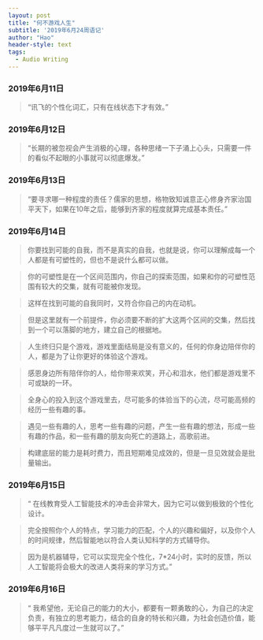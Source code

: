 ```yaml
---
layout: post
title: "何不游戏人生"
subtitle: '2019年6月24周语记'
author: "Hao"
header-style: text
tags:
  - Audio Writing
---
```




### 2019年6月11日
> “讯飞的个性化词汇，只有在线状态下才有效。”



### 2019年6月12日

>“长期的被忽视会产生消极的心理，各种思绪一下子涌上心头，只需要一件的看似不起眼的小事就可以彻底爆发。”



### 2019年6月13日

>“要寻求哪一种程度的责任？儒家的思想，格物致知诚意正心修身齐家治国平天下，如果在10年之后，能够到齐家的程度就算完成基本责任。”



### 2019年6月14日

>你要找到可能的自我，而不是真实的自我，也就是说，你可以理解成每一个人都是有可塑性的，但也不是说什么都可以做。

>你的可塑性是在一个区间范围内，你自己的探索范围，如果和你的可塑性范围有较大的交集，就有可能被你发现。

>这样在找到可能的自我同时，又符合你自己的内在动机。

>但是这里就有一个前提件，你必须要不断的扩大这两个区间的交集，然后找到一个可以落脚的地方，建立自己的根据地。

>人生终归只是个游戏，游戏里面结局是没有意义的，任何的你身边陪伴你的人，都是为了让你更好的体验这个游戏。

>感恩身边所有陪伴你的人，给你带来欢笑，开心和泪水，他们都是游戏里不可或缺的一环。

>全身心的投入到这个游戏里去，尽可能多的体验当下的心流，尽可能高频的经历一些有趣的事。

>遇见一些有趣的人，思考一些有趣的问题，产生一些有趣的想法，形成一些有趣的作品，和一些有趣的朋友向死亡的道路上，高歌前进。

>构建底层的能力是耗时费力，而且短期难见成效的，但是一旦见效就会是批量输出。



### 2019年6月15日

>“ 在线教育受人工智能技术的冲击会非常大，因为它可以做到极致的个性化设计。

>完全按照你个人的特点，学习能力的匹配，个人的兴趣和偏好，以及你个人的时间规律，然后智能地以符合人类认知科学的方式辅导你。

>因为是机器辅导，它可以实现完全个性化，7*24小时，实时的反馈，所以人工智能将会极大的改进人类将来的学习方式。”



### 2019年6月16日

>“ 我希望他，无论自己的能力的大小，都要有一颗勇敢的心，为自己的决定负责，有独立的思考能力，结合的自身的特长和兴趣，为社会创造价值，能够平平凡凡度过一生就可以了。”
